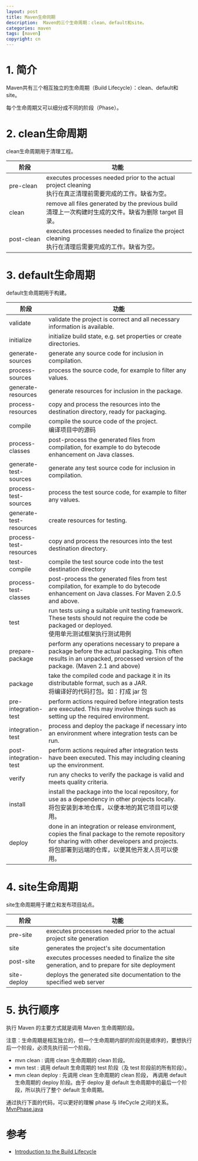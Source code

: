 ```yaml
---
layout: post
title: Maven生命同期
description:  Maven的三个生命周期：clean、default和site。
categories: maven
tags: [maven]
copyright: cn
---
```


# 1. 简介

Maven共有三个相互独立的生命周期（Build Lifecycle）：clean、default和site。

每个生命周期又可以细分成不同的阶段（Phase）。

# 2. clean生命周期
clean生命周期用于清理工程。

<table width="100%">
    <thead>
        <tr><th width="20%">阶段</th><th width="80%">功能</th></tr>
    </thead>
    <tbody>
        <tr><td> pre-clean </td><td> executes processes needed prior to the actual project cleaning <br> 执行在真正清理前需要完成的工作。缺省为空。 </td></tr>
        <tr><td> clean </td><td> remove all files generated by the previous build <br> 清理上一次构建时生成的文件。缺省为删除 target 目录。 </td></tr>
        <tr><td> post-clean </td><td> executes processes needed to finalize the project cleaning <br> 执行在清理后需要完成的工作。缺省为空。 </td></tr>
    </tbody>
</table>

# 3. default生命周期

default生命周期用于构建。

<table width="100%">
    <thead>
        <tr><th width="20%">阶段</th><th width="80%">功能</th></tr>
    </thead>
    <tbody>
        <tr><td> validate </td><td> validate the project is correct and all necessary information is available. </td></tr>
        <tr><td> initialize </td><td> initialize build state, e.g. set properties or create directories. </td></tr>
        <tr><td> generate-sources </td><td> generate any source code for inclusion in compilation. </td></tr>
        <tr><td> process-sources </td><td> process the source code, for example to filter any values. </td></tr>
        <tr><td> generate-resources </td><td> generate resources for inclusion in the package. </td></tr>
        <tr><td> process-resources </td><td> copy and process the resources into the destination directory, ready for packaging. </td></tr>
        <tr><td> compile </td><td> compile the source code of the project. <br> 编译项目中的源码</td></tr>
        <tr><td> process-classes </td><td> post-process the generated files from compilation, for example to do bytecode enhancement on Java classes. </td></tr>
        <tr><td> generate-test-sources </td><td> generate any test source code for inclusion in compilation. </td></tr>
        <tr><td> process-test-sources </td><td> process the test source code, for example to filter any values. </td></tr>
        <tr><td> generate-test-resources </td><td> create resources for testing. </td></tr>
        <tr><td> process-test-resources </td><td> copy and process the resources into the test destination directory. </td></tr>
        <tr><td> test-compile </td><td> compile the test source code into the test destination directory </td></tr>
        <tr><td> process-test-classes </td><td> post-process the generated files from test compilation, for example to do bytecode enhancement on Java classes. For Maven 2.0.5 and above. </td></tr>
        <tr><td> test </td><td> run tests using a suitable unit testing framework. These tests should not require the code be packaged or deployed. <br> 使用单元测试框架执行测试用例 </td></tr>
        <tr><td> prepare-package </td><td> perform any operations necessary to prepare a package before the actual packaging. This often results in an unpacked, processed version of the package. (Maven 2.1 and above) </td></tr>
        <tr><td> package </td><td> take the compiled code and package it in its distributable format, such as a JAR. <br> 将编译好的代码打包。如：打成 jar 包 </td></tr>
        <tr><td> pre-integration-test </td><td> perform actions required before integration tests are executed. This may involve things such as setting up the required environment. </td></tr>
        <tr><td> integration-test </td><td> process and deploy the package if necessary into an environment where integration tests can be run. </td></tr>
        <tr><td> post-integration-test </td><td> perform actions required after integration tests have been executed. This may including cleaning up the environment. </td></tr>
        <tr><td> verify </td><td> run any checks to verify the package is valid and meets quality criteria. </td></tr>
        <tr><td> install </td><td> install the package into the local repository, for use as a dependency in other projects locally. <br> 将包安装到本地仓库，以便本地的其它项目可以使用。 </td></tr>
        <tr><td> deploy </td><td> done in an integration or release environment, copies the final package to the remote repository for sharing with other developers and projects. <br> 将包部署到远端的仓库，以便其他开发人员可以使用。 </td></tr>
    </tbody>
</table>

# 4. site生命周期

site生命周期用于建立和发布项目站点。

<table width="100%">
    <thead>
        <tr><th width="20%">阶段</th><th width="80%">功能</th></tr>
    </thead>
    <tbody>
        <tr><td> pre-site </td><td> executes processes needed prior to the actual project site generation </td></tr>
        <tr><td> site </td><td> generates the project's site documentation </td></tr>
        <tr><td> post-site </td><td> executes processes needed to finalize the site generation, and to prepare for site deployment </td></tr>
        <tr><td> site-deploy </td><td> deploys the generated site documentation to the specified web server </td></tr>
    </tbody>
</table>

# 5. 执行顺序

执行 Maven 的主要方式就是调用 Maven 生命周期阶段。

注意：生命周期是相互独立的，但一个生命周期内部的阶段则是顺序的，要想执行后一个阶段，必须先执行前一个阶段。

* mvn clean : 调用 clean 生命周期的 clean 阶段。
* mvn test : 调用 default 生命周期的 test 阶段（及 test 阶段前的所有阶段）。
* mvn clean deploy : 先调用 clean 生命周期的 clean 阶段， 再调用 default 生命周期的 deploy 阶段。由于 deploy 是 default 生命周期中的最后一个阶段，所以执行了整个 default 生命周期。

通过执行下面的代码，可以更好的理解 phase 与 lifeCycle 之间的关系。
[MvnPhase.java](https://github.com/fanhongtao/BlogDemo/blob/master/Java/src/main/java/org/fanhongtao/maven/MvnPhase.java)


# 参考
* [Introduction to the Build Lifecycle](http://maven.apache.org/guides/introduction/introduction-to-the-lifecycle.html)


